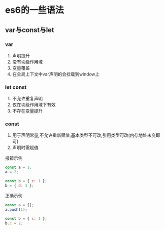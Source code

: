 
# es6的一些语法

## var与const与let

### var

1. 声明提升
2. 没有块级作用域
3. 变量覆盖
4. 在全局上下文中var声明的会挂载到window上

### let const

1. 不允许重复声明
2. 仅在块级作用域下有效
3. 不存在变量提升

### const

1. 用于声明常量,不允许重新赋值,基本类型不可改,引用类型可改(内存地址未变即可)
2. 声明时需赋值

 报错示例

``` js
const a = 1;
a = 2;

const b = { c: 1 };
b = { d: 1 };
```

 正确示例

``` js
const a = [];
a.push(1);

const b = { c: 1 };
b.c = 2;
```


